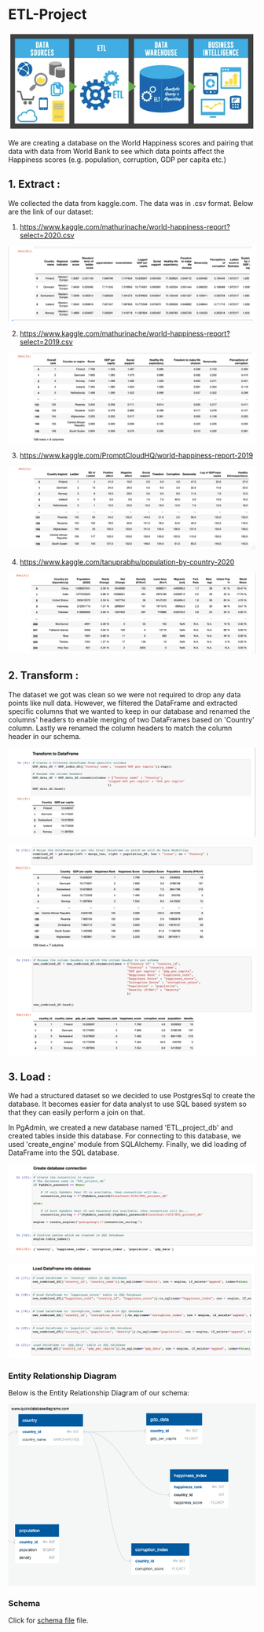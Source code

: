 # ETL-Project

![etl](https://github.com/preeti0103/ETL-Project/blob/master/image/etl-processes.png) </br>


We are creating a database on the World Happiness scores and pairing that data with data from World Bank to see which data points affect the Happiness scores (e.g. population, corruption, GDP per capita etc.)


## 1. Extract :

We collected the data from kaggle.com. The data was in .csv format. Below are the link of our dataset:

1) https://www.kaggle.com/mathurinache/world-happiness-report?select=2020.csv <br/>

![etl](https://github.com/preeti0103/ETL-Project/blob/master/screenshots/happiness_index.png) <br/>

2) https://www.kaggle.com/mathurinache/world-happiness-report?select=2019.csv <br/>

![etl](https://github.com/preeti0103/ETL-Project/blob/master/screenshots/happiness_index2019.png) <br/>

3) https://www.kaggle.com/PromptCloudHQ/world-happiness-report-2019 <br/>

![etl](https://github.com/preeti0103/ETL-Project/blob/master/screenshots/corruption_index.png) <br/>

4) https://www.kaggle.com/tanuprabhu/population-by-country-2020 <br/>

![etl](https://github.com/preeti0103/ETL-Project/blob/master/screenshots/population.png)


## 2. Transform :

The dataset we got was clean so we were not required to drop any data points like null data. However, we filtered the DataFrame and extracted specific columns that we wanted to keep in our database and renamed the columns' headers to enable merging of two DataFrames based on 'Country' column. Lastly we renamed the column headers to match the column header in our schema.


![etl](https://github.com/preeti0103/ETL-Project/blob/master/screenshots/transform.png) <br/>

![etl](https://github.com/preeti0103/ETL-Project/blob/master/screenshots/merge.png) <br/>

![etl](https://github.com/preeti0103/ETL-Project/blob/master/screenshots/new_df.png) <br/>


## 3. Load :

We had a structured dataset so we decided to use PostgresSql to create the database. It becomes easier for data analyst to use SQL based system so that they can easily perform a join on that.

In PgAdmin, we created a new database named 'ETL_project_db' and created tables inside this database. For connecting to this database, we used 'create_engine' module from SQLAlchemy. Finally, we did loading of DataFrame into the SQL database.

![etl](https://github.com/preeti0103/ETL-Project/blob/master/screenshots/database_connection.png) <br/>

![etl](https://github.com/preeti0103/ETL-Project/blob/master/screenshots/load_dataframe.png) <br/>


### Entity Relationship Diagram

Below is the Entity Relationship Diagram of our schema: <br/>

![etl](https://github.com/preeti0103/ETL-Project/blob/master/ERD.png)


### Schema

Click for [schema file](https://github.com/preeti0103/ETL-Project/blob/master/schema.sql) file.


